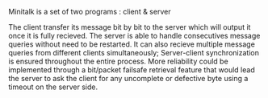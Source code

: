 Minitalk is a set of two programs : client & server

The client transfer its message bit by bit to the server which will output it once it is fully recieved.
The server is able to handle consecutives message queries without need to be restarted. It can also recieve multiple message queries from different clients simultaneously;
Server-client synchronization is ensured throughout the entire process. 
More reliability could be implemented through a bit/packet failsafe retrieval feature that would lead the server to ask the client for any uncomplete or defective byte using a timeout on the server side.
